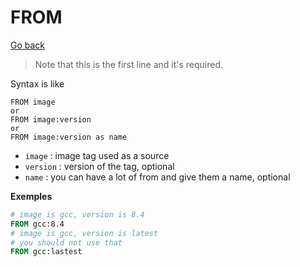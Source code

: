 # FROM

[Go back](..)

> Note that this is the first line
> and it's required.

Syntax is like

```none
FROM image
or
FROM image:version
or
FROM image:version as name
```

* ``image`` : image tag used as a source
* ``version`` : version of the tag, optional
* ``name`` : you can have a lot of from and give
them a name, optional
  
**Exemples**

```dockerfile
# image is gcc, version is 8.4
FROM gcc:8.4
# image is gcc, version is latest
# you should not use that
FROM gcc:lastest
```